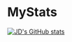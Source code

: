 # MyStats
[![JD's GitHub stats](https://github-readme-stats.vercel.app/api?username=jaydeepthik&theme=blue-green)](https://github.com/anuraghazra/github-readme-stats)
